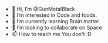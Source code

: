 - 👋 Hi, I’m @GunMetalBlack
- 👀 I’m interested in Code and foods.
- 🌱 I’m currently learning Brain matter
- 💞️ I’m looking to collaborate on Space 
- 📫 How to reach me You don't :D

<!---
GunMetalBlack/GunMetalBlack is a ✨ special ✨ repository because its `README.md` (this file) appears on your GitHub profile.
You can click the Preview link to take a look at your changes.
--->
